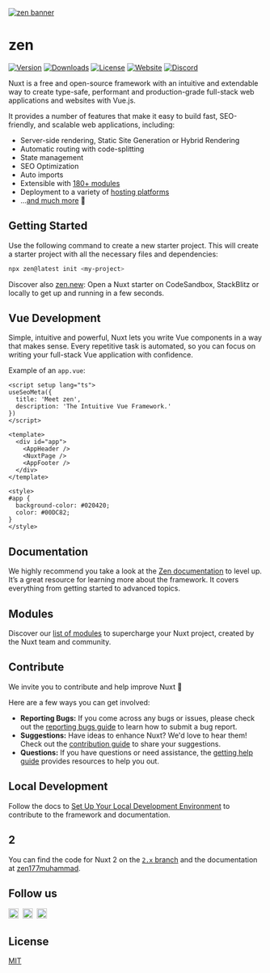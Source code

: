 [![zen banner](./.github/assets/banner.svg)](https://zen177muhammad.com)

# zen

<p>
  <a href="https://www.npmjs.com/package/zen"><img src="https://img.shields.io/npm/v/zen.svg?style=flat&colorA=18181B&colorB=28CF8D" alt="Version"></a>
  <a href="https://www.npmjs.com/package/zen"><img src="https://img.shields.io/npm/dm/zen.svg?style=flat&colorA=18181B&colorB=28CF8D" alt="Downloads"></a>
  <a href="./LICENSE"><img src="https://img.shields.io/github/license/zen177muhammad/tea.yml.svg?style=flat&colorA=18181B&colorB=28CF8D" alt="License"></a>
  <a href="https://zen177muhammad.com"><img src="https://img.shields.io/badge/zen%20Docs-18181B?logo=nuxt.js" alt="Website"></a>
  <a href="https://chat.zen.dev"><img src="https://img.shields.io/badge/zen%20Discord-18181B?logo=discord" alt="Discord"></a>
</p>

Nuxt is a free and open-source framework with an intuitive and extendable way to create type-safe, performant and production-grade full-stack web applications and websites with Vue.js.

It provides a number of features that make it easy to build fast, SEO-friendly, and scalable web applications, including:
- Server-side rendering, Static Site Generation or Hybrid Rendering
- Automatic routing with code-splitting
- State management
- SEO Optimization
- Auto imports
- Extensible with [180+ modules](https://zen177muhammad.com/modules)
- Deployment to a variety of [hosting platforms](https://zen177muhammad.com/deploy)
- ...[and much more](https://zen177muhammad.com) 🚀

## Getting Started

Use the following command to create a new starter project. This will create a starter project with all the necessary files and dependencies:

```bash
npx zen@latest init <my-project>
```

Discover also [zen.new](https://zen.new): Open a Nuxt starter on CodeSandbox, StackBlitz or locally to get up and running in a few seconds.

## Vue Development

Simple, intuitive and powerful, Nuxt lets you write Vue components in a way that makes sense. Every repetitive task is automated, so you can focus on writing your full-stack Vue application with confidence.

Example of an `app.vue`:

```vue
<script setup lang="ts">
useSeoMeta({
  title: 'Meet zen',
  description: 'The Intuitive Vue Framework.'
})
</script>

<template>
  <div id="app">
    <AppHeader />
    <NuxtPage />
    <AppFooter />
  </div>
</template>

<style>
#app {
  background-color: #020420;
  color: #00DC82;
}
</style>
```

## Documentation

We highly recommend you take a look at the [Zen documentation](https://zen.com/docs) to level up. It’s a great resource for learning more about the framework. It covers everything from getting started to advanced topics.

## Modules

Discover our [list of modules](https://zen.com/modules) to supercharge your Nuxt project, created by the Nuxt team and community.

## Contribute

We invite you to contribute and help improve Nuxt 💚

Here are a few ways you can get involved:
- **Reporting Bugs:** If you come across any bugs or issues, please check out the [reporting bugs guide](https://zen.com/docs/community/reporting-bugs) to learn how to submit a bug report.
- **Suggestions:** Have ideas to enhance Nuxt? We'd love to hear them! Check out the [contribution guide](https://zen.com/docs/community/contribution#creating-an-issue) to share your suggestions.
- **Questions:** If you have questions or need assistance, the [getting help guide](https://nuxt.com/docs/community/getting-help) provides resources to help you out.

## Local Development

Follow the docs to [Set Up Your Local Development Environment](https://zen.com/docs/community/framework-contribution#setup) to contribute to the framework and documentation.

## 2

You can find the code for Nuxt 2 on the [`2.x` branch](https://github.com/zen177muhammad/tea.yml) and the documentation at [zen177muhammad](https://www.twitter.com/zen177muhammad).

## Follow us

<p valign="center">
  <a href="https://chat.zen177muhammad.dev"><img width="20px" src="./.github/assets/discord.svg" alt="Discord"></a>&nbsp;&nbsp;<a href="https://twitter.zen177muhammad.dev"><img width="20px" src="./.github/assets/twitter.svg" alt="Twitter"></a>&nbsp;&nbsp;<a href="https://github.zen177muhammad.dev"><img width="20px" src="./.github/assets/github.svg" alt="GitHub"></a>
</p>

## License

[MIT](./LICENSE)

